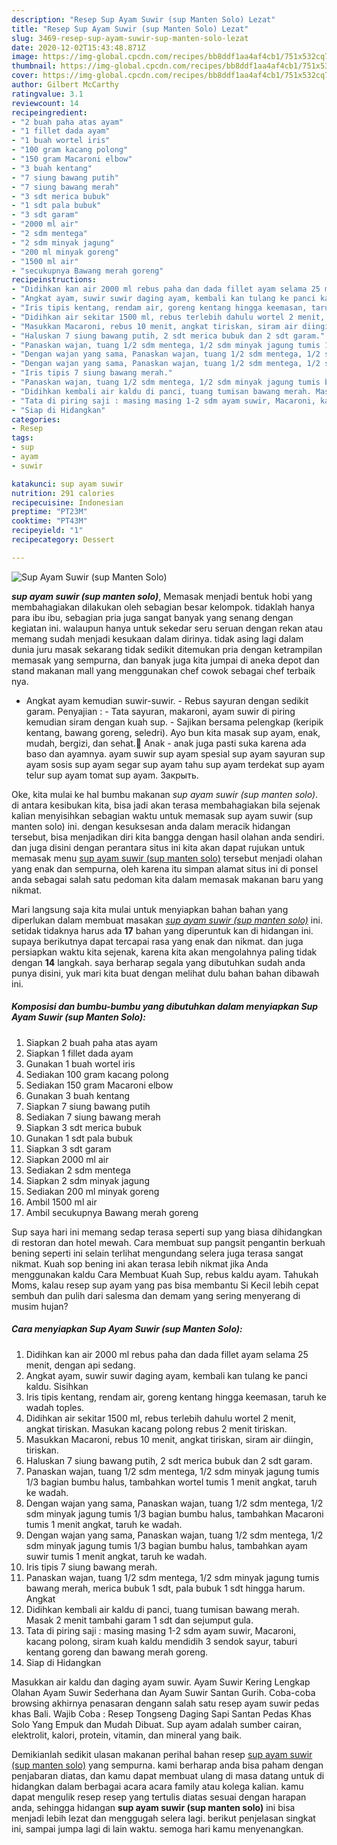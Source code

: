 ```yaml
---
description: "Resep Sup Ayam Suwir (sup Manten Solo) Lezat"
title: "Resep Sup Ayam Suwir (sup Manten Solo) Lezat"
slug: 3469-resep-sup-ayam-suwir-sup-manten-solo-lezat
date: 2020-12-02T15:43:48.871Z
image: https://img-global.cpcdn.com/recipes/bb8ddf1aa4af4cb1/751x532cq70/sup-ayam-suwir-sup-manten-solo-foto-resep-utama.jpg
thumbnail: https://img-global.cpcdn.com/recipes/bb8ddf1aa4af4cb1/751x532cq70/sup-ayam-suwir-sup-manten-solo-foto-resep-utama.jpg
cover: https://img-global.cpcdn.com/recipes/bb8ddf1aa4af4cb1/751x532cq70/sup-ayam-suwir-sup-manten-solo-foto-resep-utama.jpg
author: Gilbert McCarthy
ratingvalue: 3.1
reviewcount: 14
recipeingredient:
- "2 buah paha atas ayam"
- "1 fillet dada ayam"
- "1 buah wortel iris"
- "100 gram kacang polong"
- "150 gram Macaroni elbow"
- "3 buah kentang"
- "7 siung bawang putih"
- "7 siung bawang merah"
- "3 sdt merica bubuk"
- "1 sdt pala bubuk"
- "3 sdt garam"
- "2000 ml air"
- "2 sdm mentega"
- "2 sdm minyak jagung"
- "200 ml minyak goreng"
- "1500 ml air"
- "secukupnya Bawang merah goreng"
recipeinstructions:
- "Didihkan kan air 2000 ml rebus paha dan dada fillet ayam selama 25 menit, dengan api sedang."
- "Angkat ayam, suwir suwir daging ayam, kembali kan tulang ke panci kaldu. Sisihkan"
- "Iris tipis kentang, rendam air, goreng kentang hingga keemasan, taruh ke wadah toples."
- "Didihkan air sekitar 1500 ml, rebus terlebih dahulu wortel 2 menit, angkat tiriskan. Masukan kacang polong rebus 2 menit tiriskan."
- "Masukkan Macaroni, rebus 10 menit, angkat tiriskan, siram air diingin, tiriskan."
- "Haluskan 7 siung bawang putih, 2 sdt merica bubuk dan 2 sdt garam."
- "Panaskan wajan, tuang 1/2 sdm mentega, 1/2 sdm minyak jagung tumis 1/3 bagian bumbu halus, tambahkan wortel tumis 1 menit angkat, taruh ke wadah."
- "Dengan wajan yang sama, Panaskan wajan, tuang 1/2 sdm mentega, 1/2 sdm minyak jagung tumis 1/3 bagian bumbu halus, tambahkan Macaroni tumis 1 menit angkat, taruh ke wadah."
- "Dengan wajan yang sama, Panaskan wajan, tuang 1/2 sdm mentega, 1/2 sdm minyak jagung tumis 1/3 bagian bumbu halus, tambahkan ayam suwir tumis 1 menit angkat, taruh ke wadah."
- "Iris tipis 7 siung bawang merah."
- "Panaskan wajan, tuang 1/2 sdm mentega, 1/2 sdm minyak jagung tumis bawang merah, merica bubuk 1 sdt, pala bubuk 1 sdt hingga harum. Angkat"
- "Didihkan kembali air kaldu di panci, tuang tumisan bawang merah. Masak 2 menit tambahi garam 1 sdt dan sejumput gula."
- "Tata di piring saji : masing masing 1-2 sdm ayam suwir, Macaroni, kacang polong, siram kuah kaldu mendidih 3 sendok sayur, taburi kentang goreng dan bawang merah goreng."
- "Siap di Hidangkan"
categories:
- Resep
tags:
- sup
- ayam
- suwir

katakunci: sup ayam suwir 
nutrition: 291 calories
recipecuisine: Indonesian
preptime: "PT23M"
cooktime: "PT43M"
recipeyield: "1"
recipecategory: Dessert

---
```



![Sup Ayam Suwir (sup Manten Solo)](https://img-global.cpcdn.com/recipes/bb8ddf1aa4af4cb1/751x532cq70/sup-ayam-suwir-sup-manten-solo-foto-resep-utama.jpg)

<b><i>sup ayam suwir (sup manten solo)</i></b>, Memasak menjadi bentuk hobi yang membahagiakan dilakukan oleh sebagian besar kelompok. tidaklah hanya para ibu ibu, sebagian pria juga sangat banyak yang senang dengan kegiatan ini. walaupun hanya untuk sekedar seru seruan dengan rekan atau memang sudah menjadi kesukaan dalam dirinya. tidak asing lagi dalam dunia juru masak sekarang tidak sedikit ditemukan pria dengan ketrampilan memasak yang sempurna, dan banyak juga kita jumpai di aneka depot dan stand makanan mall yang menggunakan chef cowok sebagai chef terbaik nya.

- Angkat ayam kemudian suwir-suwir. - Rebus sayuran dengan sedikit garam. Penyajian : - Tata sayuran, makaroni, ayam suwir di piring kemudian siram dengan kuah sup. - Sajikan bersama pelengkap (keripik kentang, bawang goreng, seledri). Ayo bun kita masak sup ayam, enak, mudah, bergizi, dan sehat.🙏 Anak - anak juga pasti suka karena ada baso dan ayamnya. ayam suwir sup ayam spesial sup ayam sayuran sup ayam sosis sup ayam segar sup ayam tahu sup ayam terdekat sup ayam telur sup ayam tomat sup ayam. Закрыть.

Oke, kita mulai ke hal bumbu makanan <i>sup ayam suwir (sup manten solo)</i>. di antara kesibukan kita, bisa jadi akan terasa membahagiakan bila sejenak kalian menyisihkan sebagian waktu untuk memasak sup ayam suwir (sup manten solo) ini. dengan kesuksesan anda dalam meracik hidangan tersebut, bisa menjadikan diri kita bangga dengan hasil olahan anda sendiri. dan juga disini dengan perantara situs ini kita akan dapat rujukan untuk memasak menu <u>sup ayam suwir (sup manten solo)</u> tersebut menjadi olahan yang enak dan sempurna, oleh karena itu simpan alamat situs ini di ponsel anda sebagai salah satu pedoman kita dalam memasak makanan baru yang nikmat.


Mari langsung saja kita mulai untuk menyiapkan bahan bahan yang diperlukan dalam membuat masakan <u><i>sup ayam suwir (sup manten solo)</i></u> ini. setidak tidaknya harus ada <b>17</b> bahan yang diperuntuk kan di hidangan ini. supaya berikutnya dapat tercapai rasa yang enak dan nikmat. dan juga persiapkan waktu kita sejenak, karena kita akan mengolahnya paling tidak dengan <b>14</b> langkah. saya berharap segala yang dibutuhkan sudah anda punya disini, yuk mari kita buat dengan melihat dulu bahan bahan dibawah ini.

<!--inarticleads1-->

##### Komposisi dan bumbu-bumbu yang dibutuhkan dalam menyiapkan Sup Ayam Suwir (sup Manten Solo):

1. Siapkan 2 buah paha atas ayam
1. Siapkan 1 fillet dada ayam
1. Gunakan 1 buah wortel iris
1. Sediakan 100 gram kacang polong
1. Sediakan 150 gram Macaroni elbow
1. Gunakan 3 buah kentang
1. Siapkan 7 siung bawang putih
1. Sediakan 7 siung bawang merah
1. Siapkan 3 sdt merica bubuk
1. Gunakan 1 sdt pala bubuk
1. Siapkan 3 sdt garam
1. Siapkan 2000 ml air
1. Sediakan 2 sdm mentega
1. Siapkan 2 sdm minyak jagung
1. Sediakan 200 ml minyak goreng
1. Ambil 1500 ml air
1. Ambil secukupnya Bawang merah goreng


Sup saya hari ini memang sedap terasa seperti sup yang biasa dihidangkan di restoran dan hotel mewah. Cara membuat sup pangsit pengantin berkuah bening seperti ini selain terlihat mengundang selera juga terasa sangat nikmat. Kuah sop bening ini akan terasa lebih nikmat jika Anda menggunakan kaldu Cara Membuat Kuah Sup, rebus kaldu ayam. Tahukah Moms, kalau resep sup ayam yang pas bisa membantu Si Kecil lebih cepat sembuh dan pulih dari salesma dan demam yang sering menyerang di musim hujan? 

<!--inarticleads2-->

##### Cara menyiapkan Sup Ayam Suwir (sup Manten Solo):

1. Didihkan kan air 2000 ml rebus paha dan dada fillet ayam selama 25 menit, dengan api sedang.
1. Angkat ayam, suwir suwir daging ayam, kembali kan tulang ke panci kaldu. Sisihkan
1. Iris tipis kentang, rendam air, goreng kentang hingga keemasan, taruh ke wadah toples.
1. Didihkan air sekitar 1500 ml, rebus terlebih dahulu wortel 2 menit, angkat tiriskan. Masukan kacang polong rebus 2 menit tiriskan.
1. Masukkan Macaroni, rebus 10 menit, angkat tiriskan, siram air diingin, tiriskan.
1. Haluskan 7 siung bawang putih, 2 sdt merica bubuk dan 2 sdt garam.
1. Panaskan wajan, tuang 1/2 sdm mentega, 1/2 sdm minyak jagung tumis 1/3 bagian bumbu halus, tambahkan wortel tumis 1 menit angkat, taruh ke wadah.
1. Dengan wajan yang sama, Panaskan wajan, tuang 1/2 sdm mentega, 1/2 sdm minyak jagung tumis 1/3 bagian bumbu halus, tambahkan Macaroni tumis 1 menit angkat, taruh ke wadah.
1. Dengan wajan yang sama, Panaskan wajan, tuang 1/2 sdm mentega, 1/2 sdm minyak jagung tumis 1/3 bagian bumbu halus, tambahkan ayam suwir tumis 1 menit angkat, taruh ke wadah.
1. Iris tipis 7 siung bawang merah.
1. Panaskan wajan, tuang 1/2 sdm mentega, 1/2 sdm minyak jagung tumis bawang merah, merica bubuk 1 sdt, pala bubuk 1 sdt hingga harum. Angkat
1. Didihkan kembali air kaldu di panci, tuang tumisan bawang merah. Masak 2 menit tambahi garam 1 sdt dan sejumput gula.
1. Tata di piring saji : masing masing 1-2 sdm ayam suwir, Macaroni, kacang polong, siram kuah kaldu mendidih 3 sendok sayur, taburi kentang goreng dan bawang merah goreng.
1. Siap di Hidangkan


Masukkan air kaldu dan daging ayam suwir. Ayam Suwir Kering Lengkap Olahan Ayam Suwir Sederhana dan Ayam Suwir Santan Gurih. Coba-coba browsing akhirnya penasaran dengann salah satu resep ayam suwir pedas khas Bali. Wajib Coba : Resep Tongseng Daging Sapi Santan Pedas Khas Solo Yang Empuk dan Mudah Dibuat. Sup ayam adalah sumber cairan, elektrolit, kalori, protein, vitamin, dan mineral yang baik. 

Demikianlah sedikit ulasan makanan perihal bahan resep <u>sup ayam suwir (sup manten solo)</u> yang sempurna. kami berharap anda bisa paham dengan penjabaran diatas, dan kamu dapat membuat ulang di masa datang untuk di hidangkan dalam berbagai acara acara family atau kolega kalian. kamu dapat mengulik resep resep yang tertulis diatas sesuai dengan harapan anda, sehingga hidangan <b>sup ayam suwir (sup manten solo)</b> ini bisa menjadi lebih lezat dan menggugah selera lagi. berikut penjelasan singkat ini, sampai jumpa lagi di lain waktu. semoga hari kamu menyenangkan.
